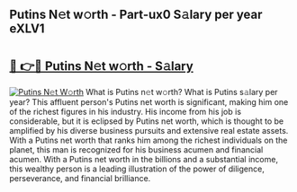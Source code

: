 ## Putins N𝚎t w𝚘rth - Part-ux0 S𝚊lary per year eXLV1

# <h2><a href="http://gc3vew.nevu.top/?p=Putins">🔗 👉🔴 Putins N𝚎t w𝚘rth - S𝚊lary</a></h2>

[![Putins N𝚎t W𝚘rth](https://i.imgur.com/Oavwk0R.jpeg)](http://gc3vew.nevu.top/?p=Putins)
What is Putins n𝚎t w𝚘rth? What is Putins s𝚊lary per year?
This affluent person's Putins net worth is significant, making him one of the richest figures in his industry. His income from his job is considerable, but it is eclipsed by Putins net worth, which is thought to be amplified by his diverse business pursuits and extensive real estate assets. With a Putins net worth that ranks him among the richest individuals on the planet, this man is recognized for his business acumen and financial acumen. With a Putins net worth in the billions and a substantial income, this wealthy person is a leading illustration of the power of diligence, perseverance, and financial brilliance.
